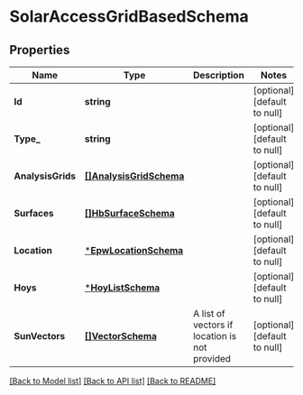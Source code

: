 # SolarAccessGridBasedSchema

## Properties
Name | Type | Description | Notes
------------ | ------------- | ------------- | -------------
**Id** | **string** |  | [optional] [default to null]
**Type_** | **string** |  | [optional] [default to null]
**AnalysisGrids** | [**[]AnalysisGridSchema**](AnalysisGridSchema.md) |  | [optional] [default to null]
**Surfaces** | [**[]HbSurfaceSchema**](HBSurfaceSchema.md) |  | [optional] [default to null]
**Location** | [***EpwLocationSchema**](EpwLocationSchema.md) |  | [optional] [default to null]
**Hoys** | [***HoyListSchema**](HoyListSchema.md) |  | [optional] [default to null]
**SunVectors** | [**[]VectorSchema**](VectorSchema.md) | A list of vectors if location is not provided | [optional] [default to null]

[[Back to Model list]](../README.md#documentation-for-models) [[Back to API list]](../README.md#documentation-for-api-endpoints) [[Back to README]](../README.md)


